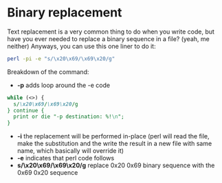 # Binary replacement

Text replacement is a very common thing to do when you write code, but have you ever needed to replace a binary sequence in a file? (yeah, me neither)
Anyways, you can use this one liner to do it:

```sh
perl -pi -e "s/\x20\x69/\x69\x20/g"
```

Breakdown of the command:

* **-p** adds loop around the -e code

```perl
while (<>) {
  s/\x20\x69/\x69\x20/g
} continue {
  print or die "-p destination: %!\n";
}

```

* **-i** the replacement will be performed in-place (perl will read the file, make the substitution and the write the result in a new file with same name, which basically will override it)
* **-e** indicates that perl code follows
* **s/\x20\x69/\x69\x20/g** replace 0x20 0x69 binary sequence with the 0x69 0x20 sequence

